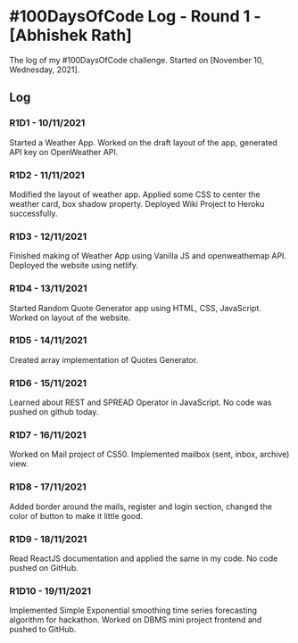 # #100DaysOfCode Log - Round 1 - [Abhishek Rath]

The log of my #100DaysOfCode challenge. Started on [November 10, Wednesday, 2021].

## Log

### R1D1 - 10/11/2021
Started a Weather App. Worked on the draft layout of the app, generated API key on OpenWeather API.

### R1D2 - 11/11/2021
Modified the layout of weather app. Applied some CSS to center the weather card, box shadow property.
Deployed Wiki Project to Heroku successfully.

### R1D3 - 12/11/2021
Finished making of Weather App using Vanilla JS and openweathemap API. Deployed the website using netlify.

### R1D4 - 13/11/2021
Started Random Quote Generator app using HTML, CSS, JavaScript. Worked on layout of the website.

### R1D5 - 14/11/2021
Created array implementation of Quotes Generator.

### R1D6 - 15/11/2021
Learned about REST and SPREAD Operator in JavaScript. No code was pushed on github today.

### R1D7 - 16/11/2021
Worked on Mail project of CS50. Implemented mailbox (sent, inbox, archive) view.

### R1D8 - 17/11/2021
Added border around the mails, register and login section, changed the color of button to make it little good.

### R1D9 - 18/11/2021
Read ReactJS documentation and applied the same in my code. No code pushed on GitHub.

### R1D10 - 19/11/2021
Implemented Simple Exponential smoothing time series forecasting algorithm for hackathon.
Worked on DBMS mini project frontend and pushed to GitHub.
